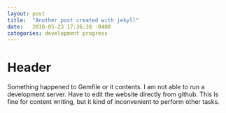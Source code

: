 ```yaml
---
layout: post
title:  "Another post created with jekyll"
date:   2018-05-23 17:36:38 -0400
categories: development progress
---
```

Header
==========================================
Something happened to Gemfile or it contents. I am not able to run a development server.
Have to edit the website directly from github. This is fine for content writing, but it kind
of inconvenient to perform other tasks.
